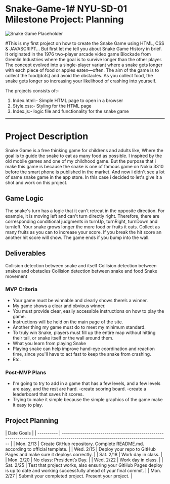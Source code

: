 # Snake-Game-1# NYU-SD-01 Milestone Project: Planning

![Snake Game Placeholder](/https://github.com/Platane/snk)

#This is my first project on how to create the Snake Game using HTML, CSS & JAVASCRIPT... But first let me tell you about Snake Game History in brief. It originated in the 1976 two-player arcade video game Blockade from Gremlin Industries where the goal is to survive longer than the other player. The concept evolved into a single-player variant where a snake gets longer with each piece of food or apples eaten—often.
The aim of the game is to collect the food(dots) and avoid the obstacles. As you collect food, the snake gets longer so increasing your likelihood of crashing into yourself.

The projects consists of:-

1. Index.html:- Simple HTML page to open in a browser
2. Style.css:- Styling for the HTML page
3. Index.js:- logic file and functionality for the snake game

---

# Project Description

Snake Game is a free thinking game for childrens and adults like, Where the goal is to guide the snake to eat as many food as possible. I inspired by the old mobile games and one of my childhood game. But the purpose that i make this game is because the snake is one of famous game on Nokia 3310 before the smart phone is published in the market. And now i didn't see a lot of same snake game in the app store. In this case i decided to let's give it a shot and work on this project.

## Game Logic

The snake's turn has a logic that it can't retreat in the opposite direction. For example, it is moving left and can't turn directly right. Therefore, there are corresponding conditional judgments in turnUp, turnRight, turnDown and turnleft.
Your snake grows longer the more food or fruits it eats.
Collect as many fruits as you can to increase your score.
If you break the hit score an another hit score will show.
The game ends if you bump into the wall.

## Deliverables

Collision detection between snake and itself
Collision detection between snakes and obstacles
Collision detection between snake and food
Snake movement

### MVP Criteria

- Your game must be winnable and clearly shows there’s a winner.
- My game shows a clear and obvious winner.
- You must provide clear, easily accessible instructions on how to play the game.
- Instructions will be held on the main page of the site.
- Another thing my game must do to meet my minimum standard.
- To truly win Snake, players must fill up the entire map without hitting their tail, or snake itself or the wall
  around them.
- What you learn from playing Snake
- Playing snake can help improve hand-eye coordination and reaction time, since you'll have to act fast to keep the
  snake from crashing.
- Etc.

### Post-MVP Plans

- I'm going to try to add in a game that has a few levels, and a few levels are easy, and the rest are hard.
  -create scoring board.
  -create a leaderboard that saves hit scores.
- Trying to make it simple because the simple graphics of the game make it easy to play.

## Project Planning

| Date Goals |
| ---------- | ---------------------------------------------------------------------------------------------------------------------------------- |
| Mon. 2/13  | Create GitHub repository. Complete README.md. according to official template.                                                      |
| Wed. 2/15  | Deploy your repo to GitHub Pages and make sure it deploys correctly.                                                               |
| Sat. 2/18  | Work day in class.                                                                                                                 |
| Mon. 2/20  | No class: President’s Day.                                                                                                         |
| Wed. 2/22  | Work day in class.                                                                                                                 |
| Sat. 2/25  | Test that project works, also ensuring your GitHub Pages deploy is up to date and working successfully ahead of your final commit. |
| Mon. 2/27  | Submit your completed project. Present your project.                                                                               |
